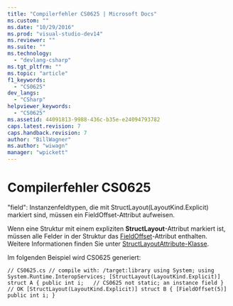 ```yaml
---
title: "Compilerfehler CS0625 | Microsoft Docs"
ms.custom: ""
ms.date: "10/29/2016"
ms.prod: "visual-studio-dev14"
ms.reviewer: ""
ms.suite: ""
ms.technology: 
  - "devlang-csharp"
ms.tgt_pltfrm: ""
ms.topic: "article"
f1_keywords: 
  - "CS0625"
dev_langs: 
  - "CSharp"
helpviewer_keywords: 
  - "CS0625"
ms.assetid: 44091813-9988-436c-b35e-e24094793782
caps.latest.revision: 7
caps.handback.revision: 7
author: "BillWagner"
ms.author: "wiwagn"
manager: "wpickett"
---
```

# Compilerfehler CS0625
"field": Instanzenfeldtypen, die mit StructLayout\(LayoutKind.Explicit\) markiert sind, müssen ein FieldOffset\-Attribut aufweisen.  
  
 Wenn eine Struktur mit einem expliziten **StructLayout**\-Attribut markiert ist, müssen alle Felder in der Struktur das [FieldOffset](frlrfsystemruntimeinteropservicesfieldoffsetattributeclasstopic)\-Attribut enthalten. Weitere Informationen finden Sie unter [StructLayoutAttribute\-Klasse](frlrfSystemRuntimeInteropServicesStructLayoutAttributeClassTopic).  
  
 Im folgenden Beispiel wird CS0625 generiert:  
  
```  
// CS0625.cs // compile with: /target:library using System; using System.Runtime.InteropServices; [StructLayout(LayoutKind.Explicit)] struct A { public int i;   // CS0625 not static; an instance field } // OK [StructLayout(LayoutKind.Explicit)] struct B { [FieldOffset(5)] public int i; }  
```